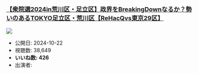 ### [【衆院選2024in荒川区・足立区】政界をBreakingDownなるか？勢いのあるTOKYO足立区・荒川区【ReHacQvs東京29区】](https://www.youtube.com/watch?v=0JDtslllsn4)
[![](https://img.youtube.com/vi/0JDtslllsn4/sddefault.jpg)](https://www.youtube.com/watch?v=0JDtslllsn4)
-   公開日: 2024-10-22
-   視聴数: 38,649
-   **いいね数: 426**
-   出演者: 
